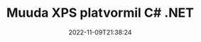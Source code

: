 ---
############################# Static ############################
layout: "auto-gen-editor"
date: 2022-11-09T21:38:24
draft: false
otherformats: doc docx docm dotx xls xlsx xlsm ppt pptx pptm mobi epub html mhtml txt xml csv pdf msg eml

############################# Head ############################
head_title: "XPS redaktor – muutke XPS platvormil C# .NET"
head_description: "Kuidas muuta XPS platvormis C# .NET, kasutades paari koodirida? Kasutage GroupDocsi dokumentide töötlemise API-sid, et redigeerida, värskendada ja salvestada 30+ failivormingut."

############################# Header ############################
title: "Muuda XPS platvormil C# .NET"
description: "Tõhus ja jõuline XPS redigeerimine serveripoolse GroupDocs.Editori abil C# .NET API-de jaoks ilma tarkvara, nagu Microsoft või Open Office, kasutamata."
bg_image: "https://cms.admin.containerize.com/templates/aspose/App_Themes/V3/images/bg/header1.png"
bg_overlay: false
button:
    enable: true
    icon: "fas fa-arrow-down"
    label: "Laadige alla tasuta prooviversioon"
    link: "https://downloads.groupdocs.com/editor/net"

############################# SubMenu ############################
submenu:
    enable: true

    left:
        img_alt: "GroupDocs.Editor for .NET"
        image: "https://cms.admin.containerize.com/templates/groupdocs/images/product-logos/90x90-noborder/groupdocs-editor-net.png"
        product: "GroupDocs.Editor"
        platform: ".NET"

    middle:
        button:

            # button loop
            - link: "https://apireference.groupdocs.com/editor/net"
              text: "API viide"

            # button loop
            - link: "https://github.com/groupdocs-editor"
              text: "Koodi näited"

            # button loop
            - link: "https://products.groupdocs.app/editor/family"
              text: "Reaalajas demod"

            # button loop
            - link: "https://purchase.groupdocs.com/pricing/editor/net"
              text: "Hinnakujundus"

    right:
        link_download: "https://downloads.groupdocs.com/editor"
        link_learn: "https://docs.groupdocs.com/editor/net"
        link_buy: "https://purchase.groupdocs.com"

############################# About ############################
about:
    enable: true
    title: "Teave toote GroupDocs.Editor for .NET API kohta"
    content: |
        [GroupDocs.Editor for .NET](/et/editor/net/) API on õige valik Microsoft Wordi, Exceli, PowerPointi, Open Office'i dokumentide ja esitluste redigeerimiseks. GroupDocs.Editor on eraldiseisev API, mis sobib serveripoolsetele ja taustasüsteemidele, kus on vaja suurt jõudlust. See ei sõltu ühestki tarkvarast, nagu Microsoft või Open Office.

############################# Steps ############################
steps:
    enable: true
    title_left: "Toimingud XPS muutmiseks programmis C#"
    content_left: |
        [GroupDocs.Editor for .NET](/et/editor/net/) pakub arendajatele lihtsat ja arusaadavat viisi XPS failide redigeerimiseks, kasutades paari koodirida.
        * Looge PDF-i jaoks klassi "Editor" eksemplar koos kohustusliku failitee või vooga ja valikulise "PdfLoadOptions" klassiga (ei kehti XPS-i jaoks) ja laadige fail XPS
        * Looge ja määrake failivormingu XPS klassi eksemplar `XpsEditOptions'
        * Kutsuge meetod "Editor.Edit()" ja hankige HTML-vormingus dokument XPS, mida saab hõlpsasti redigeerida mis tahes WYSIWYG-redaktoriga.
        * Kutsuge välja meetod "Editor.Save()" ja salvestage muudetud fail XPS klassi `XpsSaveOptions' abil

        
    title_right: "Nõuded süsteemile"
    content_right: |
        Põhilise dokumendi redigeerimise GroupDocs.Editor for .NET API-dega saab teha mõne lihtsa sammu rakendamisega. Meie API-sid toetavad kõik suuremad platvormid ja operatsioonisüsteemid. Enne alloleva koodi käivitamist veenduge, et teie süsteemi on installitud järgmised eeltingimused.

        * Operatsioonisüsteemid: Microsoft Windows, Linux, MacOS
        * Arenduskeskkonnad: Microsoft Visual Studio, Xamarin, MonoDevelop
        * Raamistikud: .NET Framework, .NET Standard, .NET Core, Mono
        * Laadige alla toote GroupDocs.Editor for .NET uusim versioon saidilt [NuGet](https://www.nuget.org/packages/groupdocs.editor)
        
    code: |        
        ```csharp
        // Load the XPS file into Editor
        Editor editor = new Editor("source.xps");

        // Create and adjust the XPS edit options
        XpsEditOptions editOptions = new XpsEditOptions();
        
        // Open input XPS document for edit — obtain an intermediate document, that can be edited
        EditableDocument beforeEdit = editor.Edit(editOptions);

        // Grab XPS document content and associated resources from editable document
        string content = beforeEdit.GetEmbeddedHtml();

        // Send the content to WYSIWYG-editor, edit it there, and send edited content back to the server-side
        // This step simulates a such operation
        string updatedContent = content.Replace("candy", "Edited candy");

        // Grab edited content and resources from WYSIWYG-editor and create a new EditableDocument instance from it
        EditableDocument afterEdit = EditableDocument.FromMarkup(updatedContent, null);

        // Create a XPS save options        
        XpsSaveOptions saveOptions = new XpsSaveOptions();

        // Save edited XPS document to the file
        editor.Save(afterEdit, outputPath, saveOptions);
        ```
        
############################# Demos ############################
demos:
    enable: true
    title: "XPS Reaalajas demode toimetaja"
    content: |
        Muutke XPS kohe, külastades veebisaiti [GroupDocs.Editor Live Demos](https://products.groupdocs.app/editor/family).
        Reaalajas demol on järgmised eelised
        
############################# More Formats ############################
more_formats:
    enable: true
    title: "Muud toetatud toimetajad"
    content: |
        Saate redigeerida ka muid failivorminguid. Vaadake allolevat täielikku loendit.


############################# Back to top ###############################
back_to_top:
    enable: true
---